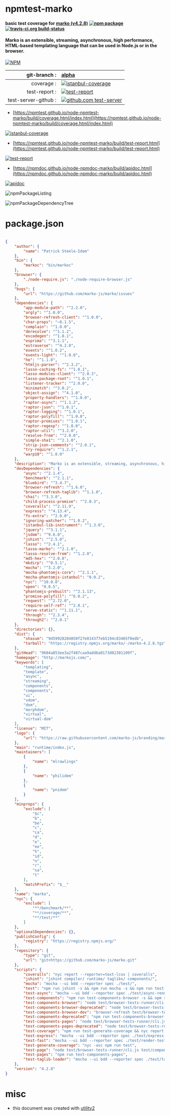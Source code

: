 # npmtest-marko

#### basic test coverage for  [marko (v4.2.8)](http://markojs.com/)  [![npm package](https://img.shields.io/npm/v/npmtest-marko.svg?style=flat-square)](https://www.npmjs.org/package/npmtest-marko) [![travis-ci.org build-status](https://api.travis-ci.org/npmtest/node-npmtest-marko.svg)](https://travis-ci.org/npmtest/node-npmtest-marko)

#### Marko is an extensible, streaming, asynchronous, high performance, HTML-based templating language that can be used in Node.js or in the browser.

[![NPM](https://nodei.co/npm/marko.png?downloads=true&downloadRank=true&stars=true)](https://www.npmjs.com/package/marko)

| git-branch : | [alpha](https://github.com/npmtest/node-npmtest-marko/tree/alpha)|
|--:|:--|
| coverage : | [![istanbul-coverage](https://npmtest.github.io/node-npmtest-marko/build/coverage.badge.svg)](https://npmtest.github.io/node-npmtest-marko/build/coverage.html/index.html)|
| test-report : | [![test-report](https://npmtest.github.io/node-npmtest-marko/build/test-report.badge.svg)](https://npmtest.github.io/node-npmtest-marko/build/test-report.html)|
| test-server-github : | [![github.com test-server](https://npmtest.github.io/node-npmtest-marko/GitHub-Mark-32px.png)](https://npmtest.github.io/node-npmtest-marko/build/app/index.html) | | build-artifacts : | [![build-artifacts](https://npmtest.github.io/node-npmtest-marko/glyphicons_144_folder_open.png)](https://github.com/npmtest/node-npmtest-marko/tree/gh-pages/build)|

- [https://npmtest.github.io/node-npmtest-marko/build/coverage.html/index.html](https://npmtest.github.io/node-npmtest-marko/build/coverage.html/index.html)

[![istanbul-coverage](https://npmtest.github.io/node-npmtest-marko/build/screenCapture.buildCi.browser.%252Ftmp%252Fbuild%252Fcoverage.lib.html.png)](https://npmtest.github.io/node-npmtest-marko/build/coverage.html/index.html)

- [https://npmtest.github.io/node-npmtest-marko/build/test-report.html](https://npmtest.github.io/node-npmtest-marko/build/test-report.html)

[![test-report](https://npmtest.github.io/node-npmtest-marko/build/screenCapture.buildCi.browser.%252Ftmp%252Fbuild%252Ftest-report.html.png)](https://npmtest.github.io/node-npmtest-marko/build/test-report.html)

- [https://npmdoc.github.io/node-npmdoc-marko/build/apidoc.html](https://npmdoc.github.io/node-npmdoc-marko/build/apidoc.html)

[![apidoc](https://npmdoc.github.io/node-npmdoc-marko/build/screenCapture.buildCi.browser.%252Ftmp%252Fbuild%252Fapidoc.html.png)](https://npmdoc.github.io/node-npmdoc-marko/build/apidoc.html)

![npmPackageListing](https://npmtest.github.io/node-npmtest-marko/build/screenCapture.npmPackageListing.svg)

![npmPackageDependencyTree](https://npmtest.github.io/node-npmtest-marko/build/screenCapture.npmPackageDependencyTree.svg)



# package.json

```json

{
    "author": {
        "name": "Patrick Steele-Idem"
    },
    "bin": {
        "markoc": "bin/markoc"
    },
    "browser": {
        "./node-require.js": "./node-require-browser.js"
    },
    "bugs": {
        "url": "https://github.com/marko-js/marko/issues"
    },
    "dependencies": {
        "app-module-path": "^2.2.0",
        "argly": "^1.0.0",
        "browser-refresh-client": "^1.0.0",
        "char-props": "~0.1.5",
        "complain": "^1.0.0",
        "deresolve": "^1.1.2",
        "escodegen": "^1.8.1",
        "esprima": "^3.1.1",
        "estraverse": "^4.2.0",
        "events": "^1.0.2",
        "events-light": "^1.0.0",
        "he": "^1.1.0",
        "htmljs-parser": "^2.3.2",
        "lasso-caching-fs": "^1.0.1",
        "lasso-modules-client": "^2.0.3",
        "lasso-package-root": "^1.0.1",
        "listener-tracker": "^2.0.0",
        "minimatch": "^3.0.2",
        "object-assign": "^4.1.0",
        "property-handlers": "^1.0.0",
        "raptor-async": "^1.1.2",
        "raptor-json": "^1.0.1",
        "raptor-logging": "^1.0.1",
        "raptor-polyfill": "^1.0.0",
        "raptor-promises": "^1.0.1",
        "raptor-regexp": "^1.0.0",
        "raptor-util": "^3.2.0",
        "resolve-from": "^2.0.0",
        "simple-sha1": "^2.1.0",
        "strip-json-comments": "^2.0.1",
        "try-require": "^1.2.1",
        "warp10": "^1.0.0"
    },
    "description": "Marko is an extensible, streaming, asynchronous, high performance, HTML-based templating language that can be used in Node.js or in the browser.",
    "devDependencies": {
        "async": "^2.1.4",
        "benchmark": "^2.1.1",
        "bluebird": "^3.4.7",
        "browser-refresh": "^1.6.0",
        "browser-refresh-taglib": "^1.1.0",
        "chai": "^3.3.0",
        "child-process-promise": "^2.0.3",
        "coveralls": "^2.11.9",
        "express": "^4.13.4",
        "fs-extra": "^2.0.0",
        "ignoring-watcher": "^1.0.2",
        "istanbul-lib-instrument": "^1.3.0",
        "jquery": "^3.1.1",
        "jsdom": "^9.6.0",
        "jshint": "^2.5.0",
        "lasso": "^2.4.1",
        "lasso-marko": "^2.1.0",
        "lasso-resolve-from": "^1.2.0",
        "md5-hex": "^2.0.0",
        "mkdirp": "^0.5.1",
        "mocha": "^3.2.0",
        "mocha-phantomjs-core": "^2.1.1",
        "mocha-phantomjs-istanbul": "0.0.2",
        "nyc": "^10.0.0",
        "open": "0.0.5",
        "phantomjs-prebuilt": "^2.1.13",
        "promise-polyfill": "^6.0.2",
        "request": "^2.72.0",
        "require-self-ref": "^2.0.1",
        "serve-static": "^1.11.1",
        "through": "^2.3.4",
        "through2": "^2.0.1"
    },
    "directories": {},
    "dist": {
        "shasum": "9d59928284850f27e014377eb5194c83465f0edb",
        "tarball": "https://registry.npmjs.org/marko/-/marko-4.2.8.tgz"
    },
    "gitHead": "9604a853ee3a2f487caa9add6a0173d02301109f",
    "homepage": "http://markojs.com/",
    "keywords": [
        "templating",
        "template",
        "async",
        "streaming",
        "components",
        "components",
        "ui",
        "vdom",
        "dom",
        "morphdom",
        "virtual",
        "virtual-dom"
    ],
    "license": "MIT",
    "logo": {
        "url": "https://raw.githubusercontent.com/marko-js/branding/master/marko-logo-small.png"
    },
    "main": "runtime/index.js",
    "maintainers": [
        {
            "name": "mlrawlings"
        },
        {
            "name": "philidem"
        },
        {
            "name": "pnidem"
        }
    ],
    "minprops": {
        "exclude": [
            "$c",
            "b",
            "be",
            "c",
            "ca",
            "d",
            "e",
            "ee",
            "h",
            "id",
            "n",
            "r",
            "sa",
            "t"
        ],
        "matchPrefix": "$__"
    },
    "name": "marko",
    "nyc": {
        "exclude": [
            "**/benchmark/**",
            "**/coverage/**",
            "**/test/**"
        ]
    },
    "optionalDependencies": {},
    "publishConfig": {
        "registry": "https://registry.npmjs.org/"
    },
    "repository": {
        "type": "git",
        "url": "git+https://github.com/marko-js/marko.git"
    },
    "scripts": {
        "coveralls": "nyc report --reporter=text-lcov | coveralls",
        "jshint": "jshint compiler/ runtime/ taglibs/ components/",
        "mocha": "mocha --ui bdd --reporter spec ./test/",
        "test": "npm run jshint -s && npm run mocha -s && npm run test-components -s && npm run test-components-deprecated -s",
        "test-async": "mocha --ui bdd --reporter spec ./test/async-render-test",
        "test-components": "npm run test-components-browser -s && npm run test-components-pages -s",
        "test-components-browser": "node test/browser-tests-runner/cli.js test/components-browser-tests.js --automated",
        "test-components-browser-deprecated": "node test/browser-tests-runner/cli.js test/deprecated-components-browser-tests.js --automated && npm run test-components-pages-deprecated -s",
        "test-components-browser-dev": "browser-refresh test/browser-tests-runner/cli.js test/components-browser-tests.js --server",
        "test-components-deprecated": "npm run test-components-browser-deprecated -s && npm run test-components-pages-deprecated -s",
        "test-components-pages": "node test/browser-tests-runner/cli.js --pages --automated",
        "test-components-pages-deprecated": "node test/browser-tests-runner/cli.js --pagesDeprecated --automated",
        "test-coverage": "npm run test-generate-coverage && nyc report --reporter=html && open ./coverage/index.html",
        "test-express": "mocha --ui bdd --reporter spec ./test/express-test",
        "test-fast": "mocha --ui bdd --reporter spec ./test/render-test",
        "test-generate-coverage": "nyc -asc npm run test",
        "test-page": "node test/browser-tests-runner/cli.js test/components-browser-tests.js --automated --page",
        "test-pages": "npm run test-components-pages",
        "test-taglib-loader": "mocha --ui bdd --reporter spec ./test/taglib-loader-test"
    },
    "version": "4.2.8"
}
```



# misc
- this document was created with [utility2](https://github.com/kaizhu256/node-utility2)
